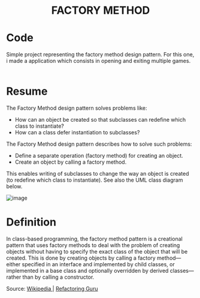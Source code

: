 <div align="center">
  <h1> FACTORY METHOD </h1>
</div>

# Code

Simple project representing the factory method design pattern. For this one, i made a application which consists in opening and exiting multiple games.
<br></br>


# Resume


The Factory Method design pattern solves problems like: 

- How can an object be created so that subclasses can redefine which class to instantiate?
- How can a class defer instantiation to subclasses?

The Factory Method design pattern describes how to solve such problems:

- Define a separate operation (factory method) for creating an object.
- Create an object by calling a factory method.

This enables writing of subclasses to change the way an object is created (to redefine which class to instantiate).
See also the UML class diagram below.


![image](https://user-images.githubusercontent.com/40416044/144236697-81a057c4-9716-4b17-8613-b61316a57501.png)

# Definition



In class-based programming, the factory method pattern is a creational pattern that uses factory methods to deal with the problem of creating objects without having to specify the exact class of the object that will be created. This is done by creating objects by calling a factory method—either specified in an interface and implemented by child classes, or implemented in a base class and optionally overridden by derived classes—rather than by calling a constructor.

Source: <a href="https://en.wikipedia.org/wiki/Factory_method_pattern"> Wikipedia </a> | <a href="https://refactoring.guru/pt-br/design-patterns/factory-method"> Refactoring Guru </a>
